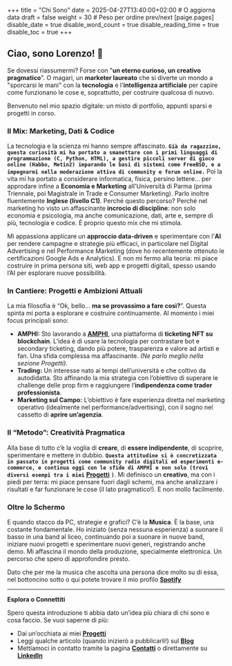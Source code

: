 +++
title = "Chi Sono"
date = 2025-04-27T13:40:00+02:00 # O aggiorna data
draft = false
weight = 30 # Peso per ordine prev/next
[paige.pages]
  disable_date = true
  disable_word_count = true
  disable_reading_time = true
  disable_toc = true
+++

## Ciao, sono Lorenzo! 👋

Se dovessi riassumermi? Forse con "**un eterno curioso, un creativo pragmatico**". O magari, un **marketer laureato** che si diverte un mondo a "sporcarsi le mani" con la **tecnologia** e l'**intelligenza artificiale** per capire come funzionano le cose e, soprattutto, per costruire qualcosa di nuovo.

Benvenuto nel mio spazio digitale: un misto di portfolio, appunti sparsi e progetti in corso.

### Il Mix: Marketing, Dati & Codice

La tecnologia e la scienza mi hanno sempre affascinato. **`Già da ragazzino, questa curiosità mi ha portato a smanettare con i primi linguaggi di programmazione (C, Python, HTML), a gestire piccoli server di gioco online (Habbo, Metin2) imparando le basi di sistemi come FreeBSD, e a impegnarmi nella moderazione attiva di community e forum online.`** Poi la vita mi ha portato a considerare informatica, fisica, persino lettere… per approdare infine a **Economia e Marketing** all'Università di Parma (prima Triennale, poi Magistrale in Trade e Consumer Marketing). Parlo inoltre fluentemente **Inglese (livello C1)**. Perché questo percorso? Perché nel marketing ho visto un affascinante **incrocio di discipline**: non solo economia e psicologia, ma anche comunicazione, dati, arte e, sempre di più, tecnologia e codice. È proprio questo mix che mi stimola.

Mi appassiona applicare un **approccio data-driven** e sperimentare con l'**AI** per rendere campagne e strategie più efficaci, in particolare nel Digital Advertising e nel Performance Marketing (dove ho recentemente ottenuto le certificazioni Google Ads e Analytics). E non mi fermo alla teoria: mi piace costruire in prima persona siti, web app e progetti digitali, spesso usando l’AI per esplorare nuove possibilità.

### In Cantiere: Progetti e Ambizioni Attuali

La mia filosofia è “Ok, bello… **ma se provassimo a fare così?**”. Questa spinta mi porta a esplorare e costruire continuamente. Al momento i miei focus principali sono:

* **AMPHI:** Sto lavorando a [**AMPHI**](/lorenzosnotes/progetti/amphi/), una piattaforma di **ticketing NFT su blockchain**. L’idea è di usare la tecnologia per contrastare bot e secondary ticketing, dando più potere, trasparenza e valore ad artisti e fan. Una sfida complessa ma affascinante. *(Ne parlo meglio nella sezione Progetti)*.
* **Trading:** Un interesse nato ai tempi dell’università e che coltivo da autodidatta. Sto affinando la mia strategia con l’obiettivo di superare le challenge delle prop firm e raggiungere l’**indipendenza come trader professionista**.
* **Marketing sul Campo:** L’obiettivo è fare esperienza diretta nel marketing operativo (idealmente nel performance/advertising), con il sogno nel cassetto di **aprire un’agenzia**.

### Il “Metodo”: Creatività Pragmatica

Alla base di tutto c’è la voglia di **creare**, di **essere indipendente**, di scoprire, sperimentare e mettere in dubbio. **`Questa attitudine si è concretizzata in passato in progetti come community radio digitali ed esperimenti e-commerce, e continua oggi con le sfide di AMPHI e non solo (trovi diversi esempi tra i miei`** [**Progetti**](/lorenzosnotes/progetti/) **`)`**. Mi definisco un **creativo**, ma con i piedi per terra: mi piace pensare fuori dagli schemi, ma anche analizzare i risultati e far funzionare le cose (il lato pragmatico!). E non mollo facilmente.

### Oltre lo Schermo

E quando stacco da PC, strategie e grafici? C’è la **Musica**. È la base, una costante fondamentale. Ho iniziato (senza nessuna esperienza) a suonare il basso in una band al liceo, continuando poi a suonare in nuove band, iniziare nuovi progetti e sperimentare nuovi generi, registrando anche demo. Mi affascina il mondo della produzione, specialmente elettronica. Un percorso che spero di approfondire presto. 

Dato che per me la musica che ascolta una persona dice molto su di essa, nel bottoncino sotto o qui potete trovare il mio profilo [**Spotify**](https://open.spotify.com/user/8231spvupmlhz640983icnslg)

---

**Esplora o Connettiti**

Spero questa introduzione ti abbia dato un’idea più chiara di chi sono e cosa faccio. Se vuoi saperne di più:

* Dai un’occhiata ai miei [**Progetti**](/lorenzosnotes/progetti/)
* Leggi qualche articolo (quando inizierò a pubblicarli!) sul [**Blog**](/lorenzosnotes/blog/)
* Mettiamoci in contatto tramite la pagina [**Contatti**](/lorenzosnotes/contatti/) o direttamente su [**LinkedIn**](https://www.linkedin.com/in/lorenzo-caputo1202/)